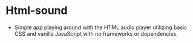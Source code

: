 # Html-sound

- Simple app playing around with the HTML audio player utilizing basic CSS and vanilla JavaScript with no frameworks or dependencies.
